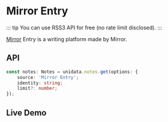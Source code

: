 # Mirror Entry

<Logos type="Notes" :names="['Mirror', 'RSS3']" />

::: tip
You can use RSS3 API for free (no rate limit disclosed).
:::

[Mirror](https://mirror.xyz/) Entry is a writing platform made by Mirror.

## API

```ts
const notes: Notes = unidata.notes.get(options: {
    source: 'Mirror Entry';
    identity: string;
    limit?: number;
});
```

## Live Demo

<Notes :source="'Mirror Entry'" :defaultIdentity="'0x9651B2a7Aa9ed9635cE896a1Af1a7d6294d5e902'" />
